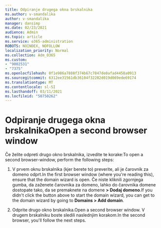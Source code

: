 ```yaml
---
title: Odpiranje drugega okna brskalnika
ms.author: v-smandalika
author: v-smandalika
manager: dansimp
ms.date: 02/23/2021
audience: Admin
ms.topic: article
ms.service: o365-administration
ROBOTS: NOINDEX, NOFOLLOW
localization_priority: Normal
ms.collection: Adm_O365
ms.custom:
- "9002531"
- "7375"
ms.openlocfilehash: 0f1e986a7888f374b67c7847de0afad4458a0913
ms.sourcegitcommit: 6312ee31561db36104f32282d019d069ede69174
ms.translationtype: MT
ms.contentlocale: sl-SI
ms.lasthandoff: 03/11/2021
ms.locfileid: "50750262"
---
```

# <a name="open-a-second-browser-window"></a><span data-ttu-id="cfe33-102">Odpiranje drugega okna brskalnika</span><span class="sxs-lookup"><span data-stu-id="cfe33-102">Open a second browser window</span></span>

<span data-ttu-id="cfe33-103">Če želite odpreti drugo okno brskalnika, izvedite te korake:</span><span class="sxs-lookup"><span data-stu-id="cfe33-103">To open a second browser-window, perform the following steps:</span></span>

1. <span data-ttu-id="cfe33-104">V prvem oknu brskalnika (kjer berete to) preverite, ali je čarovnik za domeno odprt.</span><span class="sxs-lookup"><span data-stu-id="cfe33-104">In the first browser window (where you're reading this), ensure that the domain wizard is open.</span></span> <span data-ttu-id="cfe33-105">Če niste kliknili zgornjega gumba, da zaženete čarovnika za domeno, lahko do čarovnika domene dostopate tako, da se premaknete na domene **> Dodaj domeno**.</span><span class="sxs-lookup"><span data-stu-id="cfe33-105">If you didn't click the button above to start the domain wizard, you can get to the domain wizard by going to **Domains > Add domain**.</span></span>

2. <span data-ttu-id="cfe33-106">Odprite drugo okno brskalnika.</span><span class="sxs-lookup"><span data-stu-id="cfe33-106">Open a second browser window.</span></span> <span data-ttu-id="cfe33-107">V drugem brskalniku boste sledili naslednjim korakom.</span><span class="sxs-lookup"><span data-stu-id="cfe33-107">In the second browser, you'll follow the next steps.</span></span>
